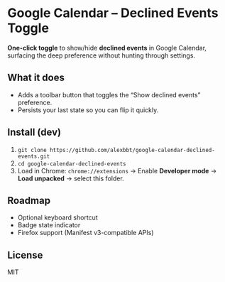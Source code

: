 # Google Calendar – Declined Events Toggle

**One-click toggle** to show/hide **declined events** in Google Calendar, surfacing the deep preference without hunting through settings.

## What it does
- Adds a toolbar button that toggles the “Show declined events” preference.
- Persists your last state so you can flip it quickly.

## Install (dev)
1. `git clone https://github.com/alexbbt/google-calendar-declined-events.git`
2. `cd google-calendar-declined-events`
3. Load in Chrome: `chrome://extensions` → Enable **Developer mode** → **Load unpacked** → select this folder.

## Roadmap
- Optional keyboard shortcut
- Badge state indicator
- Firefox support (Manifest v3-compatible APIs)

## License
MIT
